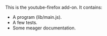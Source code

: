 This is the youtube-firefox add-on.  It contains:

* A program (lib/main.js).
* A few tests.
* Some meager documentation.
